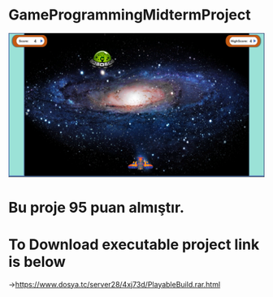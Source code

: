 # GameProgrammingMidtermProject

![](gameplay.png)

# Bu proje 95 puan almıştır.
# To Download executable project link is below 
->https://www.dosya.tc/server28/4xj73d/PlayableBuild.rar.html
